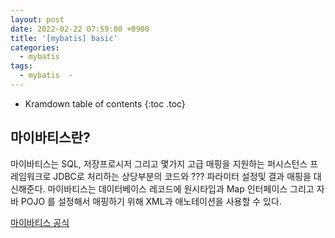 ```yaml
---
layout: post
date: 2022-02-22 07:59:00 +0900
title: '[mybatis] basic'
categories:
  - mybatis
tags:
  - mybatis  -
---
```


* Kramdown table of contents
{:toc .toc}

## 마이바티스란?

마이바티스는 SQL, 저장프로시저 그리고 몇가지 고급 매핑을 지원하는 퍼시스턴스 프레임워크로
JDBC로 처리하는 상당부분의 코드와 ???
파라미터 설정및 결과 매핑을 대신해준다.
마이바티스는 데이터베이스 레코드에 원시타입과 Map 인터페이스 그리고 자바 POJO 를 설정해서 매핑하기 위해 XML과 애노테이션을 사용할 수 있다.

[마이바티스 공식](https://mybatis.org/mybatis-3/ko/index.html)
